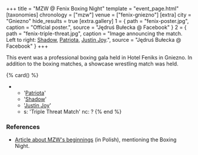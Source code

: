 +++
title = "MZW @ Fenix Boxing Night"
template = "event_page.html"
[taxonomies]
chronology = ["mzw"]
venue = ["fenix-gniezno"]
[extra]
city = "Gniezno"
hide_results = true
[extra.gallery]
1 = { path = "fenix-poster.jpg", caption = "Official poster.", source = "Jędruś Bułecka @ Facebook" }
2 = { path = "fenix-triple-threat.jpg", caption = "Image announcing the match. Left to right: [Shadow](@/w/shadow.md), [Patriota](@/w/jedrus-bulecka.md), [Justin Joy](@/w/justin-joy.md).", source = "Jędruś Bułecka @ Facebook" }
+++

This event was a professional boxing gala held in Hotel Feniks in Gniezno. In addition to the boxing matches, a showcase wrestling match was held.

{% card() %}
- - '[Patriota](@/w/jedrus-bulecka.md)'
  - '[Shadow](@/w/shadow.md)'
  - '[Justin Joy](@/w/justin-joy.md)'
  - s: 'Triple Threat Match'
    nc: ?
{% end %}

### References

* [Article about MZW's beginnings](https://mywrestling.com.pl/historia-polskiego-wrestlingu-5-powstanie-maniac-zone-wrestling-afera-z-polish-giantem-przeprowadzka-ddw-do-gdanska/) (in Polish), mentioning the Boxing Night.
